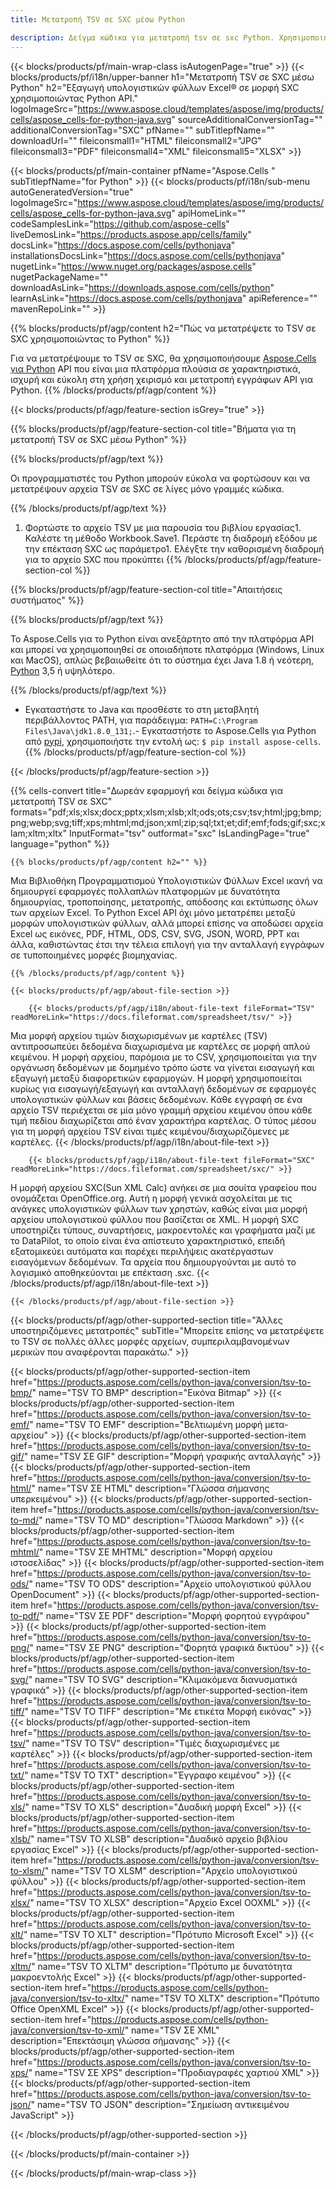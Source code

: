 ```yaml
---
title: Μετατροπή TSV σε SXC μέσω Python

description: Δείγμα κώδικα για μετατροπή tsv σε sxc Python. Χρησιμοποιήστε API παράδειγμα κώδικα για ομαδική μετατροπή αρχείων tsv σε sxc εντός της εφαρμογής Python.
---
```

{{< blocks/products/pf/main-wrap-class isAutogenPage="true" >}}
{{< blocks/products/pf/i18n/upper-banner h1="Μετατροπή TSV σε SXC μέσω Python" h2="Εξαγωγή υπολογιστικών φύλλων Excel® σε μορφή SXC χρησιμοποιώντας Python API." logoImageSrc="https://www.aspose.cloud/templates/aspose/img/products/cells/aspose_cells-for-python-java.svg" sourceAdditionalConversionTag="" additionalConversionTag="SXC" pfName="" subTitlepfName="" downloadUrl="" fileiconsmall1="HTML" fileiconsmall2="JPG" fileiconsmall3="PDF" fileiconsmall4="XML" fileiconsmall5="XLSX" >}}

{{< blocks/products/pf/main-container pfName="Aspose.Cells " subTitlepfName="for Python" >}}
{{< blocks/products/pf/i18n/sub-menu autoGeneratedVersion="true" logoImageSrc="https://www.aspose.cloud/templates/aspose/img/products/cells/aspose_cells-for-python-java.svg" apiHomeLink="" codeSamplesLink="https://github.com/aspose-cells" liveDemosLink="https://products.aspose.app/cells/family" docsLink="https://docs.aspose.com/cells/pythonjava" installationsDocsLink="https://docs.aspose.com/cells/pythonjava" nugetLink="https://www.nuget.org/packages/aspose.cells" nugetPackageName="" downloadAsLink="https://downloads.aspose.com/cells/python" learnAsLink="https://docs.aspose.com/cells/pythonjava" apiReference="" mavenRepoLink="" >}}

{{% blocks/products/pf/agp/content h2="Πώς να μετατρέψετε το TSV σε SXC χρησιμοποιώντας το Python" %}}

 Για να μετατρέψουμε το TSV σε SXC, θα χρησιμοποιήσουμε
 [Aspose.Cells για Python](https://pypi.org/project/aspose-cells) 
 API που είναι μια πλατφόρμα πλούσια σε χαρακτηριστικά, ισχυρή και εύκολη στη χρήση χειρισμό και μετατροπή εγγράφων API για Python. 
{{% /blocks/products/pf/agp/content %}}

{{< blocks/products/pf/agp/feature-section isGrey="true" >}}

{{% blocks/products/pf/agp/feature-section-col title="Βήματα για τη μετατροπή TSV σε SXC μέσω Python" %}}

{{% blocks/products/pf/agp/text %}}

 Οι προγραμματιστές του Python μπορούν εύκολα να φορτώσουν και να μετατρέψουν αρχεία TSV σε SXC σε λίγες μόνο γραμμές κώδικα.

{{% /blocks/products/pf/agp/text %}}

1. Φορτώστε το αρχείο TSV με μια παρουσία του βιβλίου εργασίας1. Καλέστε τη μέθοδο Workbook.Save1. Περάστε τη διαδρομή εξόδου με την επέκταση SXC ως παράμετρο1. Ελέγξτε την καθορισμένη διαδρομή για το αρχείο SXC που προκύπτει
{{% /blocks/products/pf/agp/feature-section-col %}}

{{% blocks/products/pf/agp/feature-section-col title="Απαιτήσεις συστήματος" %}}

{{% blocks/products/pf/agp/text %}}

 Το Aspose.Cells για το Python είναι ανεξάρτητο από την πλατφόρμα API και μπορεί να χρησιμοποιηθεί σε οποιαδήποτε πλατφόρμα (Windows, Linux και MacOS), απλώς βεβαιωθείτε ότι το σύστημα έχει Java 1.8 ή νεότερη, [Python](https://www.python.org/downloads/) 3,5 ή υψηλότερο. 
 
{{% /blocks/products/pf/agp/text %}}

- Εγκαταστήστε το Java και προσθέστε το στη μεταβλητή περιβάλλοντος PATH, για παράδειγμα: <code>PATH=C:\Program Files\Java\jdk1.8.0_131;</code>.- Εγκαταστήστε το Aspose.Cells για Python από <a href="https://pypi.org/project/aspose-cells/">pypi</a>, χρησιμοποιήστε την εντολή ως: <code>$ pip install aspose-cells</code>.
{{% /blocks/products/pf/agp/feature-section-col %}}

{{< /blocks/products/pf/agp/feature-section >}}

{{% cells-convert title="Δωρεάν εφαρμογή και δείγμα κώδικα για μετατροπή TSV σε SXC" formats="pdf;xls;xlsx;docx;pptx;xlsm;xlsb;xlt;ods;ots;csv;tsv;html;jpg;bmp;png;webp;svg;tiff;xps;mhtml;md;json;xml;zip;sql;txt;et;dif;emf;fods;gif;sxc;xlam;xltm;xltx" InputFormat="tsv" outformat="sxc" IsLandingPage="true" language="python" %}}
 
<!-- aboutfile Starts -->

    {{% blocks/products/pf/agp/content h2="" %}}

 Μια Βιβλιοθήκη Προγραμματισμού Υπολογιστικών Φύλλων Excel ικανή να δημιουργεί εφαρμογές πολλαπλών πλατφορμών με δυνατότητα δημιουργίας, τροποποίησης, μετατροπής, απόδοσης και εκτύπωσης όλων των αρχείων Excel. Το Python Excel API όχι μόνο μετατρέπει μεταξύ μορφών υπολογιστικών φύλλων, αλλά μπορεί επίσης να αποδώσει αρχεία Excel ως εικόνες, PDF, HTML, ODS, CSV, SVG, JSON, WORD, PPT και άλλα, καθιστώντας έτσι την τέλεια επιλογή για την ανταλλαγή εγγράφων σε τυποποιημένες μορφές βιομηχανίας.

    {{% /blocks/products/pf/agp/content %}}

    {{< blocks/products/pf/agp/about-file-section >}}

        {{< blocks/products/pf/agp/i18n/about-file-text fileFormat="TSV" readMoreLink="https://docs.fileformat.com/spreadsheet/tsv/" >}}
Μια μορφή αρχείου τιμών διαχωρισμένων με καρτέλες (TSV) αντιπροσωπεύει δεδομένα διαχωρισμένα με καρτέλες σε μορφή απλού κειμένου. Η μορφή αρχείου, παρόμοια με το CSV, χρησιμοποιείται για την οργάνωση δεδομένων με δομημένο τρόπο ώστε να γίνεται εισαγωγή και εξαγωγή μεταξύ διαφορετικών εφαρμογών. Η μορφή χρησιμοποιείται κυρίως για εισαγωγή/εξαγωγή και ανταλλαγή δεδομένων σε εφαρμογές υπολογιστικών φύλλων και βάσεις δεδομένων. Κάθε εγγραφή σε ένα αρχείο TSV περιέχεται σε μία μόνο γραμμή αρχείου κειμένου όπου κάθε τιμή πεδίου διαχωρίζεται από έναν χαρακτήρα καρτέλας. Ο τύπος μέσου για τη μορφή αρχείου TSV είναι τιμές κειμένου/διαχωριζόμενες με καρτέλες.
        {{< /blocks/products/pf/agp/i18n/about-file-text >}}

        {{< blocks/products/pf/agp/i18n/about-file-text fileFormat="SXC" readMoreLink="https://docs.fileformat.com/spreadsheet/sxc/" >}}
Η μορφή αρχείου SXC(Sun XML Calc) ανήκει σε μια σουίτα γραφείου που ονομάζεται OpenOffice.org. Αυτή η μορφή γενικά ασχολείται με τις ανάγκες υπολογιστικών φύλλων των χρηστών, καθώς είναι μια μορφή αρχείου υπολογιστικού φύλλου που βασίζεται σε XML. Η μορφή SXC υποστηρίζει τύπους, συναρτήσεις, μακροεντολές και γραφήματα μαζί με το DataPilot, το οποίο είναι ένα απίστευτο χαρακτηριστικό, επειδή εξατομικεύει αυτόματα και παρέχει περιλήψεις ακατέργαστων εισαγόμενων δεδομένων. Τα αρχεία που δημιουργούνται με αυτό το λογισμικό αποθηκεύονται με επέκταση .sxc.
        {{< /blocks/products/pf/agp/i18n/about-file-text >}}

    {{< /blocks/products/pf/agp/about-file-section >}}

<!-- aboutfile Ends -->

{{< blocks/products/pf/agp/other-supported-section title="Άλλες υποστηριζόμενες μετατροπές" subTitle="Μπορείτε επίσης να μετατρέψετε το TSV σε πολλές άλλες μορφές αρχείων, συμπεριλαμβανομένων μερικών που αναφέρονται παρακάτω." >}}

{{< blocks/products/pf/agp/other-supported-section-item href="https://products.aspose.com/cells/python-java/conversion/tsv-to-bmp/" name="TSV TO BMP" description="Εικόνα Bitmap" >}}
{{< blocks/products/pf/agp/other-supported-section-item href="https://products.aspose.com/cells/python-java/conversion/tsv-to-emf/" name="TSV TO EMF" description="Βελτιωμένη μορφή μετα-αρχείου" >}}
{{< blocks/products/pf/agp/other-supported-section-item href="https://products.aspose.com/cells/python-java/conversion/tsv-to-gif/" name="TSV ΣΕ GIF" description="Μορφή γραφικής ανταλλαγής" >}}
{{< blocks/products/pf/agp/other-supported-section-item href="https://products.aspose.com/cells/python-java/conversion/tsv-to-html/" name="TSV ΣΕ HTML" description="Γλώσσα σήμανσης υπερκειμένου" >}}
{{< blocks/products/pf/agp/other-supported-section-item href="https://products.aspose.com/cells/python-java/conversion/tsv-to-md/" name="TSV TO MD" description="Γλώσσα Markdown" >}}
{{< blocks/products/pf/agp/other-supported-section-item href="https://products.aspose.com/cells/python-java/conversion/tsv-to-mhtml/" name="TSV ΣΕ MHTML" description="Μορφή αρχείου ιστοσελίδας" >}}
{{< blocks/products/pf/agp/other-supported-section-item href="https://products.aspose.com/cells/python-java/conversion/tsv-to-ods/" name="TSV TO ODS" description="Αρχείο υπολογιστικού φύλλου OpenDocument" >}}
{{< blocks/products/pf/agp/other-supported-section-item href="https://products.aspose.com/cells/python-java/conversion/tsv-to-pdf/" name="TSV ΣΕ PDF" description="Μορφή φορητού εγγράφου" >}}
{{< blocks/products/pf/agp/other-supported-section-item href="https://products.aspose.com/cells/python-java/conversion/tsv-to-png/" name="TSV ΣΕ PNG" description="Φορητά γραφικά δικτύου" >}}
{{< blocks/products/pf/agp/other-supported-section-item href="https://products.aspose.com/cells/python-java/conversion/tsv-to-svg/" name="TSV TO SVG" description="Κλιμακόμενα διανυσματικά γραφικά" >}}
{{< blocks/products/pf/agp/other-supported-section-item href="https://products.aspose.com/cells/python-java/conversion/tsv-to-tiff/" name="TSV TO TIFF" description="Με ετικέτα Μορφή εικόνας" >}}
{{< blocks/products/pf/agp/other-supported-section-item href="https://products.aspose.com/cells/python-java/conversion/tsv-to-tsv/" name="TSV TO TSV" description="Τιμές διαχωρισμένες με καρτέλες" >}}
{{< blocks/products/pf/agp/other-supported-section-item href="https://products.aspose.com/cells/python-java/conversion/tsv-to-txt/" name="TSV TO TXT" description="Έγγραφο κειμένου" >}}
{{< blocks/products/pf/agp/other-supported-section-item href="https://products.aspose.com/cells/python-java/conversion/tsv-to-xls/" name="TSV TO XLS" description="Δυαδική μορφή Excel" >}}
{{< blocks/products/pf/agp/other-supported-section-item href="https://products.aspose.com/cells/python-java/conversion/tsv-to-xlsb/" name="TSV TO XLSB" description="Δυαδικό αρχείο βιβλίου εργασίας Excel" >}}
{{< blocks/products/pf/agp/other-supported-section-item href="https://products.aspose.com/cells/python-java/conversion/tsv-to-xlsm/" name="TSV TO XLSM" description="Αρχείο υπολογιστικού φύλλου" >}}
{{< blocks/products/pf/agp/other-supported-section-item href="https://products.aspose.com/cells/python-java/conversion/tsv-to-xlsx/" name="TSV TO XLSX" description="Αρχείο Excel OOXML" >}}
{{< blocks/products/pf/agp/other-supported-section-item href="https://products.aspose.com/cells/python-java/conversion/tsv-to-xlt/" name="TSV TO XLT" description="Πρότυπο Microsoft Excel" >}}
{{< blocks/products/pf/agp/other-supported-section-item href="https://products.aspose.com/cells/python-java/conversion/tsv-to-xltm/" name="TSV TO XLTM" description="Πρότυπο με δυνατότητα μακροεντολής Excel" >}}
{{< blocks/products/pf/agp/other-supported-section-item href="https://products.aspose.com/cells/python-java/conversion/tsv-to-xltx/" name="TSV TO XLTX" description="Πρότυπο Office OpenXML Excel" >}}
{{< blocks/products/pf/agp/other-supported-section-item href="https://products.aspose.com/cells/python-java/conversion/tsv-to-xml/" name="TSV ΣΕ XML" description="Επεκτάσιμη γλώσσα σήμανσης" >}}
{{< blocks/products/pf/agp/other-supported-section-item href="https://products.aspose.com/cells/python-java/conversion/tsv-to-xps/" name="TSV ΣΕ XPS" description="Προδιαγραφές χαρτιού XML" >}}
{{< blocks/products/pf/agp/other-supported-section-item href="https://products.aspose.com/cells/python-java/conversion/tsv-to-json/" name="TSV TO JSON" description="Σημείωση αντικειμένου JavaScript" >}}

{{< /blocks/products/pf/agp/other-supported-section >}}

{{< /blocks/products/pf/main-container >}}
    
{{< /blocks/products/pf/main-wrap-class >}}
